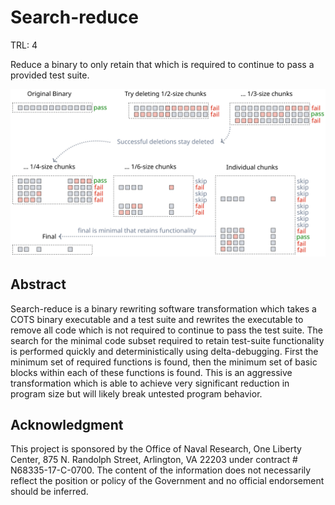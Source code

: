 Search-reduce
=============

TRL: 4

Reduce a binary to only retain that which is required to continue to
pass a provided test suite.

![Search-reduce signature graphic.](.search-reduce.svg)

## Abstract
Search-reduce is a binary rewriting software transformation which
takes a COTS binary executable and a test suite and rewrites the
executable to remove all code which is not required to continue to
pass the test suite.  The search for the minimal code subset required
to retain test-suite functionality is performed quickly and
deterministically using delta-debugging.  First the minimum set of
required functions is found, then the minimum set of basic blocks
within each of these functions is found.  This is an aggressive
transformation which is able to achieve very significant reduction in
program size but will likely break untested program behavior.


## Acknowledgment

This project is sponsored by the Office of Naval Research, One Liberty
Center, 875 N. Randolph Street, Arlington, VA 22203 under contract #
N68335-17-C-0700.  The content of the information does not necessarily
reflect the position or policy of the Government and no official
endorsement should be inferred.
